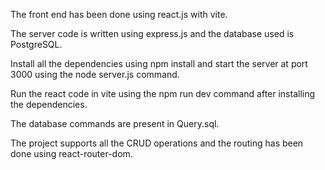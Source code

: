 The front end has been done using react.js with vite.

The server code is written using express.js and the database used is PostgreSQL.

Install all the dependencies using npm install and start the server at port 3000 using the node server.js command.

Run the react code in vite using the npm run dev command after installing the dependencies.

The database commands are present in Query.sql.

The project supports all the CRUD operations and the routing has been done using react-router-dom.
